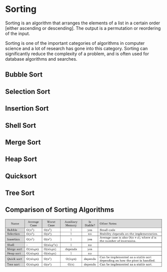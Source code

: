 # Sorting


Sorting is an algorithm that arranges the elements of a list in a certain order [either ascending or descending]. The output is a permutation or reordering of the input.


Sorting is one of the important categories of algorithms in computer science and a lot of research has gone into this category. Sorting can significantly reduce the complexity of a problem, and is often used for database algorithms and searches.


##  Bubble Sort


##  Selection Sort


##  Insertion Sort


##  Shell Sort


##  Merge Sort


##  Heap Sort


##  Quicksort



##  Tree Sort


##  Comparison of Sorting Algorithms

<img src="./images/Comparison of Sorting Algorithms.png" width="1000"  />
